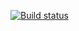 [![Build status](https://ci.appveyor.com/api/projects/status/6cewgq4l3bus5b19?svg=true)](https://ci.appveyor.com/project/North-tx/allure)
